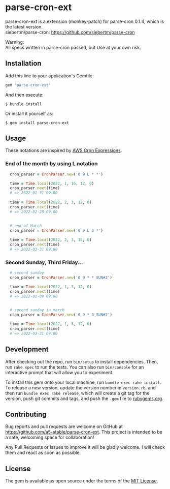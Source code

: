 # parse-cron-ext

parse-cron-ext is a extension (monkey-patch) for parse-cron 0.1.4, which is the latest version.  
siebertm/parse-cron: https://github.com/siebertm/parse-cron

Warning:   
All specs written in parse-cron passed, but Use at your own risk.

## Installation
Add this line to your application's Gemfile:

```ruby
gem 'parse-cron-ext'
```

And then execute:

    $ bundle install

Or install it yourself as:

    $ gem install parse-cron-ext

## Usage
 These notations are inspired by [AWS Cron Expressions](https://docs.aws.amazon.com/AmazonCloudWatch/latest/events/ScheduledEvents.html).
 

### End of the month by using L notation
 ```ruby
   cron_parser = CronParser.new('0 9 L * *')

   time = Time.local(2022, 1, 16, 12, 0)
   cron_parser.next(time)
   # => 2022-01-31 09:00
   
   time = Time.local(2022, 2, 3, 12, 0)
   cron_parser.next(time)
   # => 2022-02-28 09:00
   
   
   # end of March
   cron_parser = CronParser.new('0 9 L 3 *')

   time = Time.local(2022, 2, 3, 12, 0)
   cron_parser.next(time)
   # => 2022-03-31 09:00
 ```

### Second Sunday, Third Friday...
 ```ruby
   # second sunday
   cron_parser = CronParser.new('0 9 * * SUN#2')

   time = Time.local(2022, 1, 3, 12, 0)
   cron_parser.next(time)
   # => 2022-01-09 09:00
   

   # second sunday in march
   cron_parser = CronParser.new('0 9 * 3 SUN#2')

   time = Time.local(2022, 1, 3, 12, 0)
   cron_parser.next(time)
   # => 2022-03-31 09:00
 ```

## Development

After checking out the repo, run `bin/setup` to install dependencies. Then, run `rake spec` to run the tests. You can also run `bin/console` for an interactive prompt that will allow you to experiment.

To install this gem onto your local machine, run `bundle exec rake install`. To release a new version, update the version number in `version.rb`, and then run `bundle exec rake release`, which will create a git tag for the version, push git commits and tags, and push the `.gem` file to [rubygems.org](https://rubygems.org).

## Contributing

Bug reports and pull requests are welcome on GitHub at https://github.com/a5-stable/parse-cron-ext. 
This project is intended to be a safe, welcoming space for collaboration!

Any Pull Requests or Issues to improve it will be gladly welcome.
I will check them and react as soon as possible.

## License

The gem is available as open source under the terms of the [MIT License](https://opensource.org/licenses/MIT).
